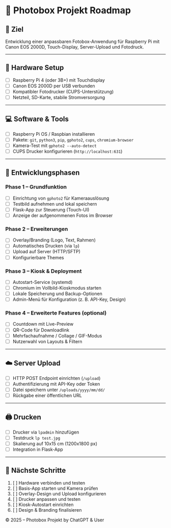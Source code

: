 
# 📸 Photobox Projekt Roadmap

## 🧩 Ziel
Entwicklung einer anpassbaren Fotobox-Anwendung für Raspberry Pi mit Canon EOS 2000D, Touch-Display, Server-Upload und Fotodruck.

---

## 🔧 Hardware Setup
- [ ] Raspberry Pi 4 (oder 3B+) mit Touchdisplay
- [ ] Canon EOS 2000D per USB verbunden
- [ ] Kompatibler Fotodrucker (CUPS-Unterstützung)
- [ ] Netzteil, SD-Karte, stabile Stromversorgung

---

## 💻 Software & Tools
- [ ] Raspberry Pi OS / Raspbian installieren
- [ ] Pakete: `git`, `python3`, `pip`, `gphoto2`, `cups`, `chromium-browser`
- [ ] Kamera-Test mit `gphoto2 --auto-detect`
- [ ] CUPS Drucker konfigurieren (`http://localhost:631`)

---

## 🧠 Entwicklungsphasen

### Phase 1 – Grundfunktion
- [ ] Einrichtung von `gphoto2` für Kameraauslösung
- [ ] Testbild aufnehmen und lokal speichern
- [ ] Flask-App zur Steuerung (Touch-UI)
- [ ] Anzeige der aufgenommenen Fotos im Browser

### Phase 2 – Erweiterungen
- [ ] Overlay/Branding (Logo, Text, Rahmen)
- [ ] Automatisches Drucken (via `lp`)
- [ ] Upload auf Server (HTTP/SFTP)
- [ ] Konfigurierbare Themes

### Phase 3 – Kiosk & Deployment
- [ ] Autostart-Service (systemd)
- [ ] Chromium im Vollbild-Kioskmodus starten
- [ ] Lokale Speicherung und Backup-Optionen
- [ ] Admin-Menü für Konfiguration (z. B. API-Key, Design)

### Phase 4 – Erweiterte Features (optional)
- [ ] Countdown mit Live-Preview
- [ ] QR-Code für Downloadlink
- [ ] Mehrfachaufnahme / Collage / GIF-Modus
- [ ] Nutzerwahl von Layouts & Filtern

---

## ☁️ Server Upload
- [ ] HTTP POST Endpoint einrichten (`/upload`)
- [ ] Authentifizierung mit API-Key oder Token
- [ ] Datei speichern unter `/uploads/yyyy/mm/dd/`
- [ ] Rückgabe einer öffentlichen URL

---

## 🖨️ Drucken
- [ ] Drucker via `lpadmin` hinzufügen
- [ ] Testdruck `lp test.jpg`
- [ ] Skalierung auf 10x15 cm (1200x1800 px)
- [ ] Integration in Flask-App

---

## 🧰 Nächste Schritte
1. [ ] Hardware verbinden und testen
2. [ ] Basis-App starten und Kamera prüfen
3. [ ] Overlay-Design und Upload konfigurieren
4. [ ] Drucker anpassen und testen
5. [ ] Kiosk-Autostart einrichten
6. [ ] Design & Branding finalisieren


© 2025 – Photobox Projekt by ChatGPT & User
